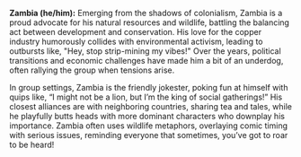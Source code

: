 **Zambia (he/him):** Emerging from the shadows of colonialism, Zambia is a proud advocate for his natural resources and wildlife, battling the balancing act between development and conservation. His love for the copper industry humorously collides with environmental activism, leading to outbursts like, "Hey, stop strip-mining my vibes!" Over the years, political transitions and economic challenges have made him a bit of an underdog, often rallying the group when tensions arise.

In group settings, Zambia is the friendly jokester, poking fun at himself with quips like, “I might not be a lion, but I’m the king of social gatherings!” His closest alliances are with neighboring countries, sharing tea and tales, while he playfully butts heads with more dominant characters who downplay his importance. Zambia often uses wildlife metaphors, overlaying comic timing with serious issues, reminding everyone that sometimes, you’ve got to roar to be heard!